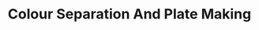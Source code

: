 ---
title: "Colour Separation And Plate Making"
url: /accra/colour-separation-and-plate-making/
shop: Kopieren
---